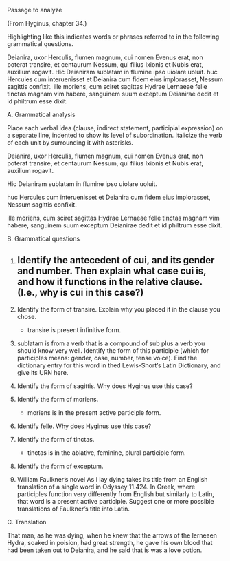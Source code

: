 
Passage to analyze

(From Hyginus, chapter 34.)

Highlighting like this indicates words or phrases referred to in the following grammatical questions.

Deianira, uxor Herculis, flumen magnum, cui nomen Evenus erat, non poterat transire, et centaurum Nessum, qui filius Ixionis et Nubis erat, auxilium rogavit. Hic Deianiram sublatam in flumine ipso uiolare uoluit. huc Hercules cum interuenisset et Deianira cum fidem eius implorasset, Nessum sagittis confixit.
ille moriens, cum sciret sagittas Hydrae Lernaeae felle tinctas magnam vim habere, sanguinem suum exceptum Deianirae dedit et id philtrum esse dixit.

A. Grammatical analysis

Place each verbal idea (clause, indirect statement, participial expression) on a separate line, indented to show its level of subordination. Italicize the verb of each unit by surrounding it with asterisks.

Deianira, 
uxor Herculis, 
flumen magnum, 
cui nomen Evenus erat,
non poterat transire, 
et centaurum Nessum, 
qui filius Ixionis et Nubis erat, 
auxilium rogavit.

Hic Deianiram sublatam in flumine ipso uiolare uoluit.

huc Hercules cum interuenisset et Deianira cum fidem eius implorasset, Nessum sagittis confixit.

ille moriens, cum sciret sagittas Hydrae Lernaeae felle tinctas magnam vim habere, sanguinem suum exceptum Deianirae dedit et id philtrum esse dixit.


B. Grammatical questions

1. Identify the antecedent of cui, and its gender and number. Then explain what case cui is, and how it functions in the relative clause. (I.e., why is cui in this case?)
    -

1. Identify the form of transire. Explain why you placed it in the clause you chose.
    - transire is present infinitive form. 
    
1. sublatam is from a verb that is a compound of sub plus a verb you should know very well. Identify the form of this participle (which for participles means: gender, case, number, tense voice). Find the dictionary entry for this word in thed Lewis-Short’s Latin Dictionary, and give its URN here.

1. Identify the form of sagittis. Why does Hyginus use this case?

1. Identify the form of moriens.
    - moriens is in the present active participle form.
     
1. Identify felle. Why does Hyginus use this case?

1. Identify the form of tinctas.
    - tinctas is in the ablative, feminine, plural participle form. 

1. Identify the form of exceptum.

1. William Faulkner’s novel As I lay dying takes its title from an English translation of a single word in Odyssey 11.424. In Greek, where participles function very differently from English but similarly to Latin, that word is a present active participle. Suggest one or more possible translations of Faulkner’s title into Latin.

C. Translation 

That man, as he was dying, when he knew that the arrows of the lerneaen Hydra, soaked in poision, had great strength, he gave his own blood that had been taken out to Deianira, and he said that is was a love potion. 
